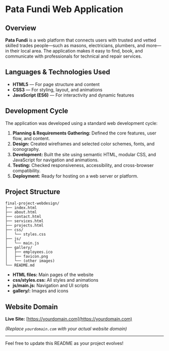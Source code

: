 # Pata Fundi Web Application

## Overview

**Pata Fundi** is a web platform that connects users with trusted and vetted skilled trades people—such as masons, electricians, plumbers, and more—in their local area. The application makes it easy to find, book, and communicate with professionals for technical and repair services.

## Languages & Technologies Used

- **HTML5** — For page structure and content
- **CSS3** — For styling, layout, and animations
- **JavaScript (ES6)** — For interactivity and dynamic features

## Development Cycle

The application was developed using a standard web development cycle:
1. **Planning & Requirements Gathering:** Defined the core features, user flow, and content.
2. **Design:** Created wireframes and selected color schemes, fonts, and iconography.
3. **Development:** Built the site using semantic HTML, modular CSS, and JavaScript for navigation and animations.
4. **Testing:** Checked responsiveness, accessibility, and cross-browser compatibility.
5. **Deployment:** Ready for hosting on a web server or platform.

## Project Structure

```
final-project-webdesign/
├── index.html
├── about.html
├── contact.html
├── services.html
├── projects.html
├── css/
│   └── styles.css
├── js/
│   └── main.js
├── gallery/
│   ├── employees.ico
│   ├── favicon.png
│   └── (other images)
└── README.md
```

- **HTML files:** Main pages of the website
- **css/styles.css:** All styles and animations
- **js/main.js:** Navigation and UI scripts
- **gallery/:** Images and icons

## Website Domain

**Live Site:** [https://yourdomain.com](https://yourdomain.com)

*(Replace `yourdomain.com` with your actual website domain)*

---

Feel free to update this README as your project evolves!